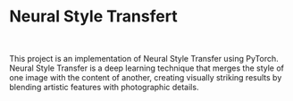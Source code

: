 # Neural Style Transfert

<br>

This project is an implementation of Neural Style Transfer using PyTorch. Neural Style Transfer is a deep learning technique that merges the style of one image with the content of another, creating visually striking results by blending artistic features with photographic details.

